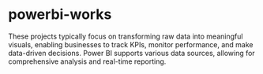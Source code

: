 # powerbi-works
These projects typically focus on transforming raw data into meaningful visuals, enabling businesses to track KPIs, monitor performance, and make data-driven decisions. Power BI supports various data sources, allowing for comprehensive analysis and real-time reporting.

